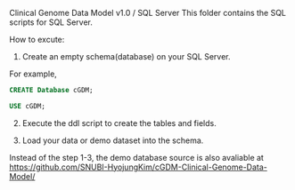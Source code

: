 Clinical Genome Data Model v1.0 / SQL Server
This folder contains the SQL scripts for SQL Server.

How to excute:

1. Create an empty schema(database) on your SQL Server.

For example,
```SQL
CREATE Database cGDM;

USE cGDM; 
```
2. Execute the ddl script to create the tables and fields.

3. Load your data or demo dataset into the schema.

Instead of the step 1-3, the demo database source is also avaliable at https://github.com/SNUBI-HyojungKim/cGDM-Clinical-Genome-Data-Model/
